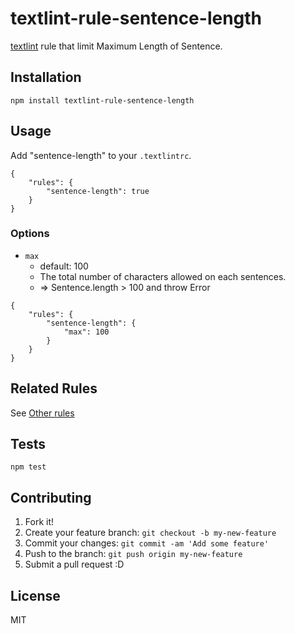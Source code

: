 # textlint-rule-sentence-length

[textlint](https://github.com/textlint/textlint "textlint") rule that limit Maximum Length of Sentence.

## Installation

    npm install textlint-rule-sentence-length

## Usage

Add "sentence-length" to your `.textlintrc`.

```
{
    "rules": {
        "sentence-length": true
    }
}
```


### Options

- `max`
    - default: 100
    - The total number of characters allowed on each sentences.
    - => Sentence.length > 100 and throw Error

```
{
    "rules": {
        "sentence-length": {
            "max": 100
        }
    }
}
```

## Related Rules

See [Other rules](https://github.com/textlint/textlint/wiki/Collection-of-textlint-rule)

## Tests

    npm test

## Contributing

1. Fork it!
2. Create your feature branch: `git checkout -b my-new-feature`
3. Commit your changes: `git commit -am 'Add some feature'`
4. Push to the branch: `git push origin my-new-feature`
5. Submit a pull request :D

## License

MIT
